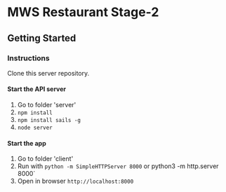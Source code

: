 # MWS Restaurant Stage-2


## Getting Started

### Instructions

Clone this server repository.

#### Start the API server
1. Go to folder 'server'
2. `npm install`
3. `npm install sails -g`
4. `node server`

#### Start the app 
1. Go to folder 'client'
2. Run with `python -m SimpleHTTPServer 8000`  or python3 -m http.server 8000`
3. Open in browser `http://localhost:8000`